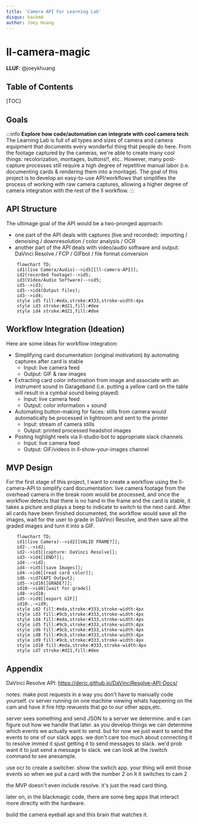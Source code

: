 ```yaml
---
title: 'Camera API For Learning Lab'
disqus: hackmd
author: Joey Huang
---
```


ll-camera-magic
===

**LLUF**: @joeykhuang 

## Table of Contents

[TOC]

## Goals
:::info
**Explore how code/automation can integrate with cool camera tech**:
The Learning Lab is full of all types and sizes of camera and camera equipment that documents every wonderful thing that people do here. From the footage captured by the cameras, we're able to create many cool things: recolorization, montages, buttons!!, etc..
However, many post-capture processes still require a high degree of repetitive manual labor (i.e. documenting cards & rendering them into a montage). The goal of this project is to develop an easy-to-use API/workflows that simplifies the process of working with raw camera captures, allowing a higher degree of camera integration with the rest of the ll workflow. 
:::



API Structure
---

The ultimage goal of the API would be a two-pronged approach: 

- one part of the API deals with captures (live and recorded): importing / denoising / downresolution / color analysis / OCR
- another part of the API deals with video/audio software and output: DaVinci Resolve / FCP / GIFbot / file format conversion

```mermaid
    flowchart TD;
    id1(live Camera/Audio)-->id5[[ll-camera-API]];
    id2(recorded footage)-->id5;
    id3(Video/Audio Software)-->id5;
    id5-->id3;
    id5-->id4(Output files);
    id3-->id4;
    style id5 fill:#eda,stroke:#333,stroke-width:4px
    style id3 stroke:#d21,fill:#dee
    style id4 stroke:#d21,fill:#dee
```


Workflow Integration (Ideation)
---
Here are some ideas for workflow integration:

- Simplifying card documentation (original motivation) by automating captures after card is stable
    - Input: live camera feed
    - Output: GIF & raw images
- Extracting card color information from image and associate with an instrument sound in Garageband (i.e. putting a yellow card on the table will result in a cymbal sound being played)
    - Input: live camera feed
    - Output: color information + sound
- Automating button-making for faces: stills from camera would automatically be processed in lightroom and sent to the printer
    - Input: stream of camera stills
    - Output: printed processed headshot images
- Posting highlight reels via ll-studio-bot to appropriate slack channels
    - Input: live camera feed
    - Output: GIF/videos in ll-show-your-images channel

MVP Design
---

For the first stage of this project, I want to create a workflow using the ll-camera-API to simplify card documentation: live camera footage from the overhead camera in the break room would be processed, and once the workflow detects that there is no hand in the frame and the card is stable, it takes a picture and plays a beep to indicate to switch to the next card. After all cards have been finished documented, the workflow would save all the images, wait for the user to grade in DaVinci Resolve, and then save all the graded images and turn it into a GIF. 

```mermaid
    flowchart TD;
    id1(live Camera)-->id2[[VALID FRAME?]];
    id2-.->id2;
    id2-->id3[[capture: DaVinci Resolve]];
    id3-->id4[[END?]];
    id4-.->id2;
    id4-->id5[[save Images]];
    id4-->id6[[read card color]];
    id6-->id7{API Output};
    id5-->id10[[GRADE?]];
    id10-->id8[[wait for grade]]
    id8-->id10;
    id5-->id9[[export GIF]]
    id10-.->id9;
    style id2 fill:#eda,stroke:#333,stroke-width:4px
    style id3 fill:#9cb,stroke:#333,stroke-width:4px
    style id4 fill:#eda,stroke:#333,stroke-width:4px
    style id5 fill:#9cb,stroke:#333,stroke-width:4px
    style id6 fill:#9cb,stroke:#333,stroke-width:4px
    style id8 fill:#9cb,stroke:#333,stroke-width:4px
    style id9 fill:#9cb,stroke:#333,stroke-width:4px
    style id10 fill:#eda,stroke:#333,stroke-width:4px
    style id7 stroke:#d21,fill:#dee
```

## Appendix
DaVinci Resolve API: https://deric.github.io/DaVinciResolve-API-Docs/




notes:
make post requests in a way you don't have to manually code yourself. cv server running on one machine viewing whats happening on the cam and have it fire http rewuests that go to our other apps,etc.

server sees something and send JSON to a server we determine. and e can figure out how we handle that later. as you develop things we can determine which events we actually want to send. but for now we just want to send the events to one of our slack apps. we don't care too much about connecting it to resolve immed it sjust getting it to send messages to slack. we'd prob want it to just send a message to slack. we can look at the /switch command to see anexample. 

use ocr to create a switcher. show the swtich app. your thing will emit those events so when we put a card with the number 2 on it it switches to cam 2

the MVP doesn't even include resolve. it's just the read card thing.

later on, in the blackmagic code, there are some beg apps that interact more directly with the hardware.

build the camera eyeball api and this brain that watches it. 